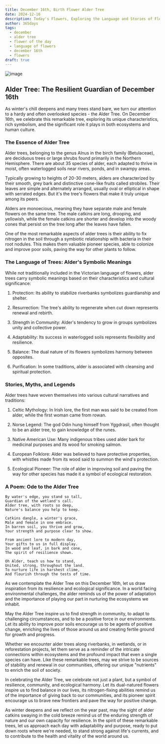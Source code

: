 ```yaml
---
title: December 16th, Birth Flower Alder Tree
date: 2024-12-16
description: Today's Flowers, Exploring the Language and Stories of Flowers Alder Tree
author: 365days
tags:
  - december
  - alder tree
  - flower of the day
  - language of flowers
  - december 16th
  - flowers
draft: true
---
```



![image](#center)


## Alder Tree: The Resilient Guardian of December 16th

As winter's chill deepens and many trees stand bare, we turn our attention to a hardy and often overlooked species - the Alder Tree. On December 16th, we celebrate this remarkable tree, exploring its unique characteristics, rich symbolism, and the significant role it plays in both ecosystems and human culture.

### The Essence of Alder Tree

Alder trees, belonging to the genus Alnus in the birch family (Betulaceae), are deciduous trees or large shrubs found primarily in the Northern Hemisphere. There are about 35 species of alder, each adapted to thrive in moist, often waterlogged soils near rivers, ponds, and in swampy areas.

Typically growing to heights of 20-30 meters, alders are characterized by their smooth, grey bark and distinctive cone-like fruits called strobiles. Their leaves are simple and alternately arranged, usually oval or elliptical in shape with serrated edges. But it's the tree's flowers that make it truly unique among its peers.

Alders are monoecious, meaning they have separate male and female flowers on the same tree. The male catkins are long, drooping, and yellowish, while the female catkins are shorter and develop into the woody cones that persist on the tree long after the leaves have fallen.

One of the most remarkable aspects of alder trees is their ability to fix nitrogen in the soil through a symbiotic relationship with bacteria in their root nodules. This makes them valuable pioneer species, able to colonize and improve poor soils, paving the way for other plants to follow.

### The Language of Trees: Alder's Symbolic Meanings

While not traditionally included in the Victorian language of flowers, alder trees carry symbolic meanings based on their characteristics and cultural significance:

1. Protection: Its ability to stabilize riverbanks symbolizes guardianship and shelter.

2. Resurrection: The tree's ability to regenerate when cut down represents renewal and rebirth.

3. Strength in Community: Alder's tendency to grow in groups symbolizes unity and collective power.

4. Adaptability: Its success in waterlogged soils represents flexibility and resilience.

5. Balance: The dual nature of its flowers symbolizes harmony between opposites.

6. Purification: In some traditions, alder is associated with cleansing and spiritual protection.

### Stories, Myths, and Legends

Alder trees have woven themselves into various cultural narratives and traditions:

1. Celtic Mythology: In Irish lore, the first man was said to be created from alder, while the first woman came from rowan.

2. Norse Legend: The god Odin hung himself from Yggdrasil, often thought to be an alder tree, to gain knowledge of the runes.

3. Native American Use: Many indigenous tribes used alder bark for medicinal purposes and its wood for smoking salmon.

4. European Folklore: Alder was believed to have protective properties, with whistles made from its wood said to summon the wind's protection.

5. Ecological Pioneer: The role of alder in improving soil and paving the way for other species has made it a symbol of ecological restoration.

### A Poem: Ode to the Alder Tree

	By water's edge, you stand so tall,
	Guardian of the wetland's call.
	Alder tree, with roots so deep,
	Nature's balance you help to keep.
	
	Catkins dangle, a winter's grace,
	Male and female in one embrace.
	In barren soil, you thrive and grow,
	Your strength and purpose clear to show.
	
	From ancient lore to modern day,
	Your gifts to us in full display.
	In wood and leaf, in bark and cone,
	The spirit of resilience shown.
	
	Oh Alder, teach us how to stand,
	United, strong, throughout the land.
	To nurture life in harshest clime,
	And flourish through the tests of time.

As we contemplate the Alder Tree on this December 16th, let us draw inspiration from its resilience and ecological significance. In a world facing environmental challenges, the alder reminds us of the power of adaptation and the importance of playing our part in nurturing the ecosystems we inhabit.

May the Alder Tree inspire us to find strength in community, to adapt to challenging circumstances, and to be a positive force in our environments. Let its ability to improve poor soils encourage us to be agents of positive change, enriching the lives of those around us and creating fertile ground for growth and progress.

Whether we encounter alder trees along riverbanks, in wetlands, or in reforestation projects, let them serve as a reminder of the intricate connections within ecosystems and the profound impact that even a single species can have. Like these remarkable trees, may we strive to be sources of stability and renewal in our communities, offering our unique "nutrients" to enrich the soil of society.

In celebrating the Alder Tree, we celebrate not just a plant, but a symbol of resilience, community, and ecological harmony. Let its dual-natured flowers inspire us to find balance in our lives, its nitrogen-fixing abilities remind us of the importance of giving back to our communities, and its pioneer spirit encourage us to brave new frontiers and pave the way for positive change.

As winter deepens and we reflect on the year past, may the sight of alder catkins swaying in the cold breeze remind us of the enduring strength of nature and our own capacity for resilience. In the spirit of these remarkable trees, let us approach each day with adaptability and purpose, ready to put down roots where we're needed, to stand strong against life's currents, and to contribute to the health and vitality of the world around us.